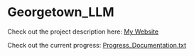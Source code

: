 # Georgetown_LLM

Check out the project description here: [My Website](https://www.finn-m.com/georgetown)

Check out the current progress: [Progress_Documentation.txt](https://github.com/finnmok/Georgetown_LLM/blob/main/Progress_Documentation.txt)
